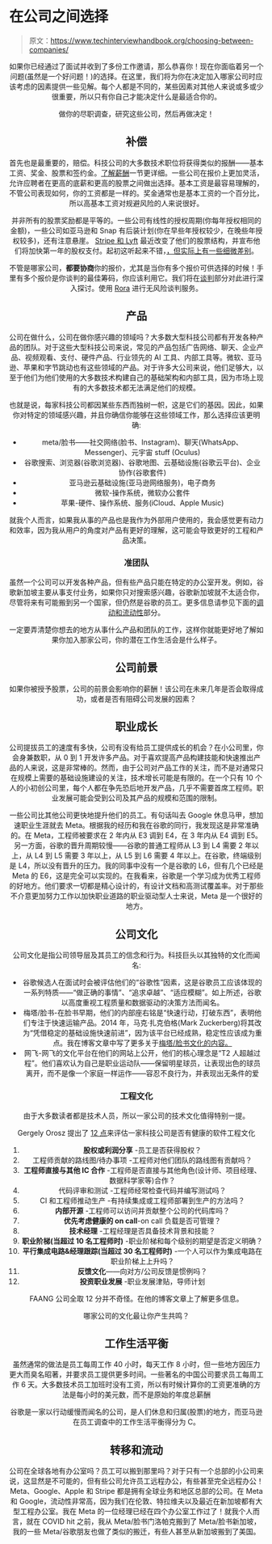 # 在公司之间选择

> 原文：<https://www.techinterviewhandbook.org/choosing-between-companies/>

<header>

如果你已经通过了面试并收到了多份工作邀请，那么恭喜你！现在你面临着另一个问题(虽然是一个好问题！)的选择。在这里，我们将为你在决定加入哪家公司时应该考虑的因素提供一些见解。每个人都是不同的，某些因素对其他人来说或多或少很重要，所以只有你自己才能决定什么是最适合你的。

做你的尽职调查，研究这些公司，然后再做决定！

## 补偿[](#compensation "Direct link to heading")

首先也是最重要的，赔偿。科技公司的大多数技术职位将获得类似的报酬——基本工资、奖金、股票和签约金。[了解薪酬](/understanding-compensation/)一节更详细。一些公司在报价上更加灵活，允许应聘者在更高的底薪和更高的股票之间做出选择。基本工资是最容易理解的，不管公司表现如何，你的工资都是一样的。奖金通常也是基本工资的一个百分比，所以高基本工资对规避风险的人来说很好。

并非所有的股票奖励都是平等的。一些公司有线性的授权周期(你每年授权相同的金额)，一些公司如亚马逊和 Snap 有后装计划(你在早些年授权较少，在晚些年授权较多)，还有注意悬崖。 [Stripe 和 Lyft](https://www.theinformation.com/articles/stripe-and-lyft-speed-up-equity-payouts-to-first-year) 最近改变了他们的股票结构，并宣布他们将加快第一年的股权支付。起初这听起来不错，[，但实际上有一些细微差别](https://tanay.substack.com/p/employee-compensation-and-one-year)。

不管是哪家公司，**都要协商**你的报价，尤其是当你有多个报价可供选择的时候！手里有多个报价是你谈判的最佳筹码，你应该利用它。我们将在[谈判](/negotiation/)部分对此进行深入探讨。使用 [Rora](https://www.teamrora.com/?utm_source=techinterviewhandbook&utm_medium=referral&utm_content=website_choosing_between_companies) 进行无风险谈判服务。

## 产品[](#products "Direct link to heading")

公司在做什么，公司在做你感兴趣的领域吗？大多数大型科技公司都有开发各种产品的团队。对于这些大型科技公司来说，常见的产品包括广告网络、聊天、企业产品、视频观看、支付、硬件产品、行业领先的 AI 工具、内部工具等。微软、亚马逊、苹果和字节跳动也有这些领域的产品。对于许多大公司来说，他们足够大，以至于他们为他们使用的大多数技术构建自己的基础架构和内部工具，因为市场上现有的大多数技术都无法满足他们的规模。

也就是说，每家科技公司都因某些东西而独树一帜，这是它们的基因。因此，如果你对特定的领域感兴趣，并且你确信你能够在这些领域工作，那么选择应该更明确:

*   meta/脸书——社交网络(脸书、Instagram)、聊天(WhatsApp、Messenger)、元宇宙 stuff (Oculus)
*   谷歌搜索、浏览器(谷歌浏览器)、谷歌地图、云基础设施(谷歌云平台)、企业协作(谷歌套件)
*   亚马逊云基础设施(亚马逊网络服务)，电子商务
*   微软-操作系统，微软办公套件
*   苹果-硬件、操作系统、服务(iCloud、Apple Music)

就我个人而言，如果我从事的产品也是我作为外部用户使用的，我会感觉更有动力和效率，因为我从用户的角度对产品有更好的理解，这可能会导致更好的工程和产品决策。

### 准团队[](#prospective-teams "Direct link to heading")

虽然一个公司可以开发各种产品，但有些产品只能在特定的办公室开发。例如，谷歌新加坡主要从事支付业务，如果你只对搜索感兴趣，谷歌新加坡就不太适合你，尽管将来有可能搬到另一个国家，但仍然是谷歌的员工。更多信息请参见下面的[调动和流动性](#transfers-and-mobility)部分。

一定要弄清楚你想去的地方从事什么产品和团队的工作，这样你就能更好地了解如果你加入那家公司，你的潜在工作生活会是什么样子。

## 公司前景[](#company-prospects "Direct link to heading")

如果你被授予股票，公司的前景会影响你的薪酬！该公司在未来几年是否会取得成功，或者是否有阻碍公司发展的因素？

## 职业成长[](#career-growth "Direct link to heading")

公司提拔员工的速度有多快，公司有没有给员工提供成长的机会？在小公司里，你会身兼数职，从 0 到 1 开发许多产品。对于喜欢提高产品构建技能和快速推出产品的人来说，这是非常棒的。然而，由于公司对产品工作的关注，而不是对通常只在规模上需要的基础设施建设的关注，技术增长可能是有限的。在一个只有 10 个人的小初创公司里，每个人都在争先恐后地开发产品，几乎不需要首席工程师。职业发展可能会受到公司及其产品的规模和范围的限制。

一些公司比其他公司更快地提升他们的员工。有句话叫去 Google 休息马甲，想加速职业生涯就去 Meta。根据我的经历和我在谷歌的同行，我发现这是非常准确的。在 Meta，工程师被要求在 2 年内从 E3 调到 E4，在 3 年内从 E4 调到 E5。另一方面，谷歌的晋升周期较慢——谷歌的普通工程师从 L3 到 L4 需要 2 年以上，从 L4 到 L5 需要 3 年以上，从 L5 到 L6 需要 4 年以上。在谷歌，终端级别是 L4，所以没有晋升的压力。我的同事中没有一个是谷歌的 L6，但有几个已经是 Meta 的 E6，这是完全可以实现的。在我看来，谷歌是一个学习成为优秀工程师的好地方。他们要求一切都是精心设计的，有设计文档和高测试覆盖率。对于那些不介意更加努力工作以加快职业道路的职业驱动型人士来说，Meta 是一个很好的地方。

## 公司文化[](#company-culture "Direct link to heading")

公司文化是指公司领导层及其员工的信念和行为。科技巨头以其独特的文化而闻名:

*   谷歌候选人在面试时会被评估他们的“谷歌性”因素，这是谷歌员工应该体现的一系列特质——“做正确的事情”、“追求卓越”、“适应模糊”。如上所述，谷歌以高度重视工程质量和数据驱动的决策方法而闻名。
*   梅塔/脸书-在脸书早期，他们的内部座右铭是“快速行动，打破东西”，表明他们专注于快速运输产品。2014 年，马克·扎克伯格(Mark Zuckerberg)将其改为“凭借稳定的基础设施快速前进”，因为该平台已经成熟，稳定性应该成为重点。我在博客文章中写了更多关于[梅塔/脸书文化的内容。](https://www.techinterviewhandbook.org/blog/my-experience-working-as-a-meta-facebook-engineer/#culture)
*   网飞-网飞的文化平台在他们的网站上公开，他们的核心理念是“T2 人超越过程”。他们喜欢认为自己是职业运动队——保留明星球员，让表现出色的球员离开，而不是像一个家庭一样运作——容忍不良行为，并表现出无条件的爱

### 工程文化[](#engineering-culture "Direct link to heading")

由于大多数读者都是技术人员，所以一家公司的技术文化值得特别一提。

Gergely Orosz 提出了 [12 点](https://blog.pragmaticengineer.com/pragmatic-engineer-test/)来评估一家科技公司是否有健康的软件工程文化

1.  **股权或利润分享** -员工是否获得股权？
2.  工程师贡献的路线图/待办事项 -工程师对他们团队的路线图有贡献吗？
3.  **工程师直接与其他 IC 合作** -工程师是否直接与其他角色(设计师、项目经理、数据科学家等)合作？
4.  代码评审和测试 -工程师经常检查代码并编写测试吗？
5.  CI 和工程师推动生产 -有持续集成或工程师部署到生产的方法吗？
6.  **内部开源** -工程师可以访问并贡献整个公司的代码库吗？
7.  **优先考虑健康的 on call**-on call 负载是否可管理？
8.  **技术经理** -工程经理是否具备技术背景和技能？
9.  **职业阶梯(当超过 10 名工程师时)** -职业阶梯和每个级别的期望是否定义明确？
10.  **平行集成电路&经理跟踪(当超过 30 名工程师时)** -一个人可以作为集成电路在职业阶梯上上升吗？
11.  **反馈文化**——向对方/公司反馈是惯例吗？
12.  **投资职业发展** -职业发展津贴，导师计划

FAANG 公司全取 12 分并不奇怪。在他的博客文章上了解更多信息。

哪家公司的文化最让你产生共鸣？

## 工作生活平衡[](#work-life-balance "Direct link to heading")

虽然通常的做法是员工每周工作 40 小时，每天工作 8 小时，但一些地方因压力更大而臭名昭著，并要求员工提供更多时间。一些著名的中国公司要求员工每周工作 6 天。大多数技术员工加班时没有工资，所以有时候计算你的工资更准确的方法是每小时的美元数，而不是原始的年度总薪酬

谷歌是一家以行动缓慢而闻名的公司，是人们休息和归属(股票)的地方，而亚马逊在员工调查中的工作生活平衡得分为 C。

## 转移和流动[](#transfers-and-mobility "Direct link to heading")

公司在全球各地有办公室吗？员工可以搬到那里吗？对于只有一个总部的小公司来说，这显然是不可能的，但有些公司允许员工远程办公，有些甚至完全远程办公！Meta、Google、Apple 和 Stripe 都是拥有全球业务和地区总部的公司。在 Meta 和 Google，流动性非常高，因为我们在伦敦、特拉维夫以及最近在新加坡都有大型工程办公室。我在 Meta 的一位经理已经在四个办公室工作过了！就我个人而言，就在 COVID hit 之前，我从 Meta/脸书门洛帕克搬到了 Meta/脸书新加坡，我的一些 Meta/谷歌朋友也做了类似的搬迁，有些人甚至从新加坡搬到了美国。

</header>